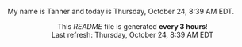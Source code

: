 My name is Tanner and today is Thursday, October 24, 8:39 AM EDT.

<p align="center">This <i>README</i> file is generated <b>every 3 hours</b>!</br>Last refresh: Thursday, October 24, 8:39 AM EDT<br /></p>
